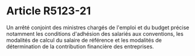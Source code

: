 # Article R5123-21

  
Un arrêté conjoint des ministres chargés de l'emploi et du budget précise notamment les conditions d'adhésion des salariés aux conventions, les modalités de calcul du salaire de référence et les modalités de détermination de la contribution financière des entreprises.